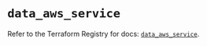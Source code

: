 # `data_aws_service`

Refer to the Terraform Registry for docs: [`data_aws_service`](https://registry.terraform.io/providers/hashicorp/aws/6.10.0/docs/data-sources/service).
